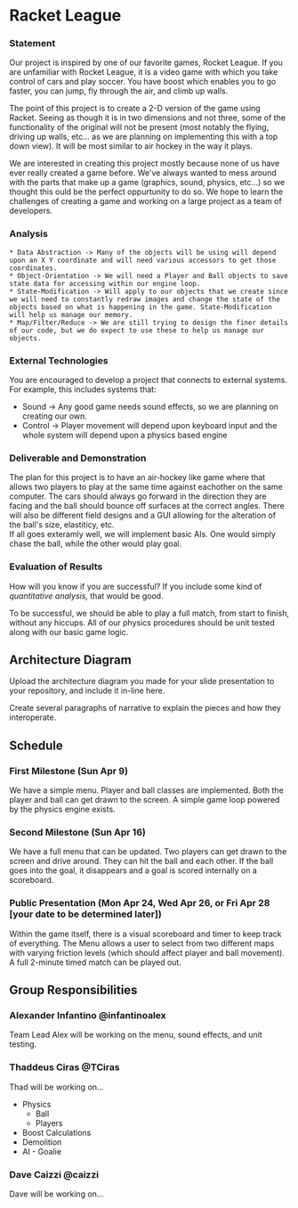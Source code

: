 # Racket League

### Statement
Our project is inspired by one of our favorite games, Rocket League. If you are unfamiliar with Rocket League, it is a video game with which you take control of cars and play soccer. You have boost which enables you to go faster, you can jump, fly through the air, and climb up walls. 

The point of this project is to create a 2-D version of the game using Racket. Seeing as though it is in two dimensions and not three, some of the functionality of the original will not be present (most notably the flying, driving up walls, etc... as we are planning on implementing this with a top down view). It will be most similar to air hockey in the way it plays.

We are interested in creating this project mostly because none of us have ever really created a game before. We've always wanted to mess around with the parts that make up a game (graphics, sound, physics, etc...) so we thought this ould be the perfect oppurtunity to do so. We hope to learn the challenges of creating a game and working on a large project as a team of developers. 

### Analysis

    * Data Abstraction -> Many of the objects will be using will depend upon an X Y coordinate and will need various accessors to get those coordinates.
    * Object-Orientation -> We will need a Player and Ball objects to save state data for accessing within our engine loop.
    * State-Modification -> Will apply to our objects that we create since we will need to constantly redraw images and change the state of the objects based on what is happening in the game. State-Modification will help us manage our memory.
    * Map/Filter/Reduce -> We are still trying to design the finer details of our code, but we do expect to use these to help us manage our objects.

### External Technologies
You are encouraged to develop a project that connects to external systems. For example, this includes systems that:

- Sound -> Any good game needs sound effects, so we are planning on creating our own.
- Control -> Player movement will depend upon keyboard input and the whole system will depend upon a physics based engine

### Deliverable and Demonstration

  The plan for this project is to have an air-hockey like game where that allows two players to play at the same time against eachother on the same computer.  The cars should always go forward in the direction they are facing and the ball should bounce off surfaces at the correct angles.
  There will also be different field designs and a GUI allowing for the alteration of the ball's size, elastiticy, etc.  
  If all goes exteramly well, we will implement basic AIs.  One would simply chase the ball, while the other would play goal.  
 
### Evaluation of Results
How will you know if you are successful? 
If you include some kind of _quantitative analysis,_ that would be good.

To be successful, we should be able to play a full match, from start to finish, without any hiccups. All of our physics procedures should be unit tested along with our basic game logic.

## Architecture Diagram
Upload the architecture diagram you made for your slide presentation to your repository, and include it in-line here.

Create several paragraphs of narrative to explain the pieces and how they interoperate.

## Schedule

### First Milestone (Sun Apr 9)
We have a simple menu. Player and ball classes are implemented. Both the player and ball can get drawn to the screen. A simple game loop powered by the physics engine exists.

### Second Milestone (Sun Apr 16)
We have a full menu that can be updated. Two players can get drawn to the screen and drive around. They can hit the ball and each other. If the ball goes into the goal, it disappears and a goal is scored internally on a scoreboard. 
### Public Presentation (Mon Apr 24, Wed Apr 26, or Fri Apr 28 [your date to be determined later])
Within the game itself, there is a visual scoreboard and timer to keep track of everything. The Menu allows a user to select from two different maps with varying friction levels (which should affect player and ball movement). A full 2-minute timed match can be played out.

## Group Responsibilities

### Alexander Infantino @infantinoalex
Team Lead
Alex will be working on the menu, sound effects, and unit testing.

### Thaddeus Ciras @TCiras
Thad will be working on...
 * Physics
   * Ball
   * Players
 * Boost Calculations
 * Demolition
 * AI - Goalie

### Dave Caizzi @caizzi 
Dave will be working on... 
